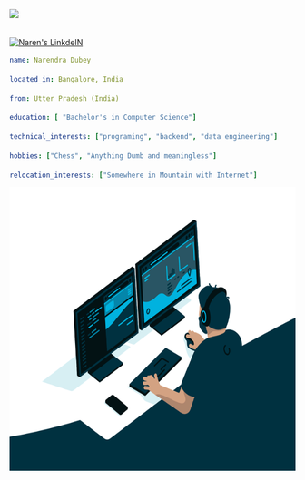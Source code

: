 <!-- [![Actions Status](https://github.com/im-naren/im-naren/workflows/wakatime-stats/badge.svg)](https://github.com/im-naren/im-naren/actions) -->
<!-- [![Actions Status](https://github.com/im-naren/im-naren/workflows/update-gh-activity/badge.svg)](https://github.com/im-naren/im-naren/actions) -->
![](https://visitor-badge.glitch.me/badge?page_id=im-naren.im-naren)

<p align="left">
<br/>
<a href="https://www.linkedin.com/in/im-naren/">
  <img alt="Naren's LinkdeIN" width="50px" src="https://user-images.githubusercontent.com/43545812/144035037-0f415fc7-9f96-4517-a370-ccc6e78a714b.png" />
</a>
</p>

```yml
name: Narendra Dubey

located_in: Bangalore, India

from: Utter Pradesh (India)

education: [ "Bachelor's in Computer Science"]

technical_interests: ["programing", "backend", "data engineering"]

hobbies: ["Chess", "Anything Dumb and meaningless"]

relocation_interests: ["Somewhere in Mountain with Internet"]
```
<img align="center" alt="GIF" src="https://github.com/im-naren/im-naren/blob/main/code.gif?raw=true" width="1000" height="500" />
